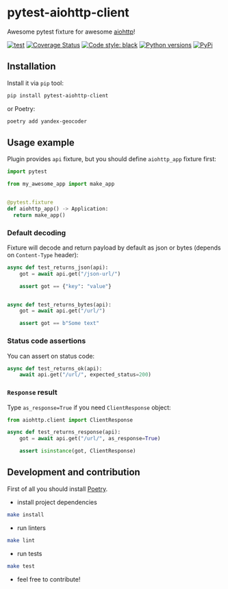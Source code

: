 # pytest-aiohttp-client

Awesome pytest fixture for awesome [aiohttp](https://docs.aiohttp.org/en/stable/)!

[![test](https://github.com/sivakov512/pytest-aiohttp-client/workflows/test/badge.svg)](https://github.com/sivakov512/pytest-aiohttp-client/actions?query=workflow%3Atest)
[![Coverage Status](https://coveralls.io/repos/github/sivakov512/pytest-aiohttp-client/badge.svg?branch=master)](https://coveralls.io/github/sivakov512/pytest-aiohttp-client?branch=master)
[![Code style: black](https://img.shields.io/badge/code%20style-black-000000.svg)](https://github.com/ambv/black)
[![Python versions](https://img.shields.io/pypi/pyversions/pytest-aiohttp-client.svg)](https://pypi.python.org/pypi/pytest-aiohttp-client)
[![PyPi](https://img.shields.io/pypi/v/pytest-aiohttp-client.svg)](https://pypi.python.org/pypi/pytest-aiohttp-client)

## Installation

Install it via `pip` tool:

```bash
pip install pytest-aiohttp-client
```

or Poetry:

```bash
poetry add yandex-geocoder
```

## Usage example

Plugin provides `api` fixture, but you should define `aiohttp_app` fixture first:

```python
import pytest

from my_awesome_app import make_app


@pytest.fixture
def aiohttp_app() -> Application:
  return make_app()
```

### Default decoding

Fixture will decode and return payload by default as json or bytes (depends on `Content-Type` header):

```python
async def test_returns_json(api):
    got = await api.get("/json-url/")

    assert got == {"key": "value"}


async def test_returns_bytes(api):
    got = await api.get("/url/")

    assert got == b"Some text"
```

### Status code assertions

You can assert on status code:

```python
async def test_returns_ok(api):
    await api.get("/url/", expected_status=200)
```

### `Response` result

Type `as_response=True` if you need `ClientResponse` object:

```python
from aiohttp.client import ClientResponse

async def test_returns_response(api):
    got = await api.get("/url/", as_response=True)

    assert isinstance(got, ClientResponse)
```

## Development and contribution

First of all you should install [Poetry](https://python-poetry.org).

- install project dependencies

```bash
make install
```

- run linters

```bash
make lint
```

- run tests

```bash
make test
```

- feel free to contribute!
